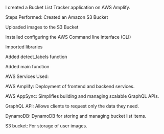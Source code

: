 I created a Bucket List Tracker application on AWS Amplify.

Steps Performed:
Created an Amazon S3 Bucket

Uploaded images to the S3 Bucket

Installed configuring the AWS Command line interface (CLI)

Imported libraries

Added detect_labels function

Added main function



AWS Services Used:

AWS Amplify: Deployment of frontend and backend services.

AWS AppSync: Simplifies building and managing scalable GraphQL APIs.

GraphQL API: Allows clients to request only the data they need. 

DynamoDB: DynamoDB for storing and managing bucket list items.

S3 bucket: For storage of user images.
